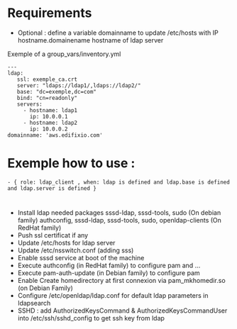 # Requirements
* Optional : define a variable domainname to update /etc/hosts with IP hostname.domainename hostname of ldap server

Exemple of a group_vars/inventory.yml 
```
---
ldap:
   ssl: exemple_ca.crt
   server: "ldaps://ldap1/,ldaps://ldap2/"
   base: "dc=exemple,dc=com"
   bind: "cn=readonly"
   servers:
     - hostname: ldap1
       ip: 10.0.0.1
     - hostname: ldap2
       ip: 10.0.0.2
domainname: 'aws.edifixio.com'
```

# Exemple how to use :
```
- { role: ldap_client , when: ldap is defined and ldap.base is defined and ldap.server is defined }
```

# 
* Install ldap needed packages
sssd-ldap, sssd-tools, sudo (On debian family)
authconfig, sssd-ldap, sssd-tools, sudo, openldap-clients (On RedHat family)
* Push ssl certificat if any
* Update /etc/hosts for ldap server
* Update /etc/nsswitch.conf (adding sss)
* Enable sssd service at boot of the machine
* Execute authconfig (in RedHat family) to configure pam and ...
* Execute pam-auth-update (in Debian family) to configure pam
* Enable Create homedirectory at first connexion via pam_mkhomedir.so (on Debian Family)
* Configure /etc/openldap/ldap.conf for default ldap parameters in ldapsearch
* SSHD : add AuthorizedKeysCommand & AuthorizedKeysCommandUser into /etc/ssh/sshd_config to get ssh key from ldap
